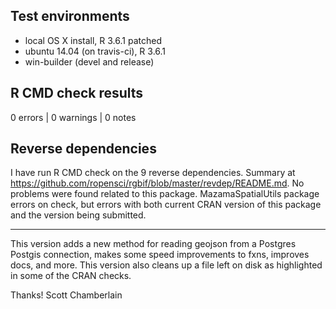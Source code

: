## Test environments

* local OS X install, R 3.6.1 patched
* ubuntu 14.04 (on travis-ci), R 3.6.1
* win-builder (devel and release)

## R CMD check results

0 errors | 0 warnings | 0 notes

## Reverse dependencies

I have run R CMD check on the 9 reverse dependencies. Summary at <https://github.com/ropensci/rgbif/blob/master/revdep/README.md>. No problems were found related to this package. MazamaSpatialUtils package errors on check, but errors with both current CRAN version of this package and the version being submitted.

-------

This version adds a new method for reading geojson from a Postgres Postgis connection, makes some speed improvements to fxns, improves docs, and more. This version also cleans up a file left on disk as highlighted in some of the CRAN checks.

Thanks!
Scott Chamberlain
